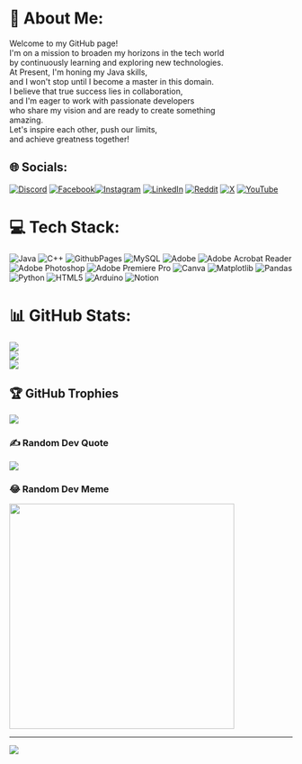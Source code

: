 # 💫 About Me:
Welcome to my GitHub page!<br>I'm on a mission to broaden my horizons in the tech world<br>by continuously learning and exploring new technologies. <br>At Present, I'm honing my Java skills, <br>and I won't stop until I become a master in this domain. <br>I believe that true success lies in collaboration, <br>and I'm eager to work with passionate developers <br>who share my vision and are ready to create something<br>amazing. <br>Let's inspire each other, push our limits, <br>and achieve greatness together!<br>


## 🌐 Socials:
[![Discord](https://img.shields.io/badge/Discord-%237289DA.svg?logo=discord&logoColor=white)](https://discord.gg/https://discord.gg/Q2G45yQFGW) [![Facebook](https://img.shields.io/badge/Facebook-%231877F2.svg?logo=Facebook&logoColor=white)](https://www.facebook.com/people/Dreamers-Void/61558241585828/)[![Instagram](https://img.shields.io/badge/Instagram-%23E4405F.svg?logo=Instagram&logoColor=white)](https://instagram.com/akash.ni.00) [![LinkedIn](https://img.shields.io/badge/LinkedIn-%230077B5.svg?logo=linkedin&logoColor=white)](https://linkedin.com/in/akash-singh-04343b28a) [![Reddit](https://img.shields.io/badge/Reddit-%23FF4500.svg?logo=Reddit&logoColor=white)](https://reddit.com/user/r/DreamersGalaxy) [![X](https://img.shields.io/badge/X-black.svg?logo=X&logoColor=white)](https://x.com/@XDreamer0) [![YouTube](https://img.shields.io/badge/YouTube-%23FF0000.svg?logo=YouTube&logoColor=white)](https://youtube.com/@https://www.youtube.com/@DreamerBhai) 

# 💻 Tech Stack:
![Java](https://img.shields.io/badge/java-%23ED8B00.svg?style=plastic&logo=openjdk&logoColor=white) ![C++](https://img.shields.io/badge/c++-%2300599C.svg?style=plastic&logo=c%2B%2B&logoColor=white) ![GithubPages](https://img.shields.io/badge/github%20pages-121013?style=plastic&logo=github&logoColor=white) ![MySQL](https://img.shields.io/badge/mysql-%2300000f.svg?style=plastic&logo=mysql&logoColor=white) ![Adobe](https://img.shields.io/badge/adobe-%23FF0000.svg?style=plastic&logo=adobe&logoColor=white) ![Adobe Acrobat Reader](https://img.shields.io/badge/Adobe%20Acrobat%20Reader-EC1C24.svg?style=plastic&logo=Adobe%20Acrobat%20Reader&logoColor=white) ![Adobe Photoshop](https://img.shields.io/badge/adobe%20photoshop-%2331A8FF.svg?style=plastic&logo=adobe%20photoshop&logoColor=white) ![Adobe Premiere Pro](https://img.shields.io/badge/Adobe%20Premiere%20Pro-9999FF.svg?style=plastic&logo=Adobe%20Premiere%20Pro&logoColor=white) ![Canva](https://img.shields.io/badge/Canva-%2300C4CC.svg?style=plastic&logo=Canva&logoColor=white) ![Matplotlib](https://img.shields.io/badge/Matplotlib-%23ffffff.svg?style=plastic&logo=Matplotlib&logoColor=black) ![Pandas](https://img.shields.io/badge/pandas-%23150458.svg?style=plastic&logo=pandas&logoColor=white) ![Python](https://img.shields.io/badge/python-3670A0?style=plastic&logo=python&logoColor=ffdd54) ![HTML5](https://img.shields.io/badge/html5-%23E34F26.svg?style=plastic&logo=html5&logoColor=white) ![Arduino](https://img.shields.io/badge/-Arduino-00979D?style=plastic&logo=Arduino&logoColor=white) ![Notion](https://img.shields.io/badge/Notion-%23000000.svg?style=plastic&logo=notion&logoColor=white)
# 📊 GitHub Stats:
![](https://github-readme-stats.vercel.app/api?username=DreamerX00&theme=radical&hide_border=false&include_all_commits=false&count_private=false)<br/>
![](https://github-readme-streak-stats.herokuapp.com/?user=DreamerX00&theme=radical&hide_border=false)<br/>
![](https://github-readme-stats.vercel.app/api/top-langs/?username=DreamerX00&theme=radical&hide_border=false&include_all_commits=false&count_private=false&layout=compact)

## 🏆 GitHub Trophies
![](https://github-profile-trophy.vercel.app/?username=DreamerX00&theme=radical&no-frame=false&no-bg=false&margin-w=4)

### ✍️ Random Dev Quote
![](https://quotes-github-readme.vercel.app/api?type=horizontal&theme=radical)

### 😂 Random Dev Meme
<img src='https://randommeme-five.vercel.app/' style="height: 400px;"/>

---
[![](https://visitcount.itsvg.in/api?id=DreamerX00&icon=0&color=0)](https://visitcount.itsvg.in)

<!-- Proudly created with GPRM ( https://gprm.itsvg.in ) -->

